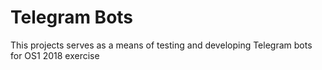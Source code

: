 # Telegram Bots

This projects serves as a means of testing and developing Telegram bots for OS1 2018 exercise
